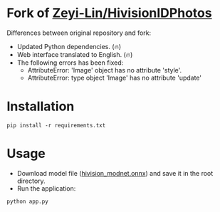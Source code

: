 # Fork of [Zeyi-Lin/HivisionIDPhotos](https://github.com/Zeyi-Lin/HivisionIDPhotos)

Differences between original repository and fork:

* Updated Python dependencies. (🔥)
* Web interface translated to English. (🔥)
* The following errors has been fixed:
  * AttributeError: 'Image' object has no attribute 'style'.
  * AttributeError: type object 'Image' has no attribute 'update'

# Installation

```shell
pip install -r requirements.txt
```

# Usage

* Download model file ([hivision_modnet.onnx](https://github.com/clibdev/HivisionIDPhotos/releases/latest/download/hivision_modnet.onnx)) and save it in the root directory.
* Run the application:

```shell
python app.py
```
